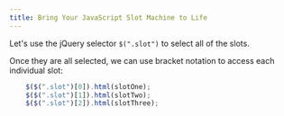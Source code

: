```yaml
---
title: Bring Your JavaScript Slot Machine to Life
---
```

Let's use the jQuery selector `$(".slot")` to select all of the slots.

Once they are all selected, we can use bracket notation to access each individual slot:
```javascript
    $($(".slot")[0]).html(slotOne);
    $($(".slot")[1]).html(slotTwo);
    $($(".slot")[2]).html(slotThree);
```